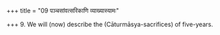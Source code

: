 +++
title = "09 पञ्चसांवत्सरिकाणि व्याख्यास्यामः"

+++
9. We will (now) describe the (Cāturmāsya-sacrifices) of five-years.
